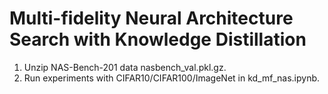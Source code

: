 # Multi-fidelity Neural Architecture Search with Knowledge Distillation

1. Unzip NAS-Bench-201 data nasbench_val.pkl.gz.
2. Run experiments with CIFAR10/CIFAR100/ImageNet in kd_mf_nas.ipynb.
